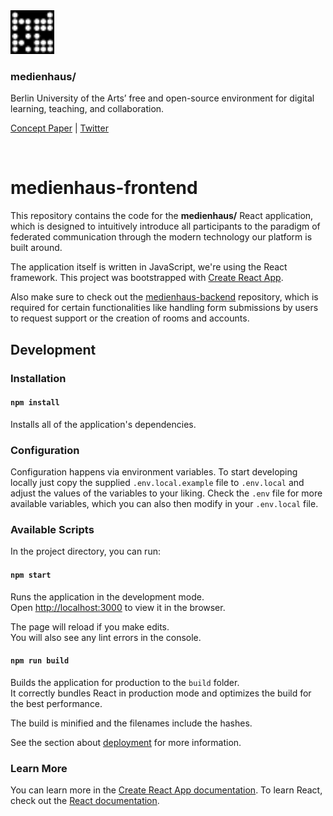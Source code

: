 <img src="public/favicon.svg" width="70" />

### medienhaus/

Berlin University of the Arts’ free and open-source environment for digital learning, teaching, and collaboration.

[Concept Paper](https://medienhaus.dev/) | [Twitter](https://twitter.com/medienhaus_)

<br>

# medienhaus-frontend

This repository contains the code for the **medienhaus/** React application, which is designed to intuitively introduce all participants to the paradigm of federated communication through the modern technology our platform is built around.

The application itself is written in JavaScript, we're using the React framework. This project was bootstrapped with [Create React App](https://github.com/facebook/create-react-app).

Also make sure to check out the [medienhaus-backend](https://github.com/medienhaus/medienhaus-backend) repository, which is required for certain functionalities like handling form submissions by users to request support or the creation of rooms and accounts.


## Development

### Installation

#### `npm install`

Installs all of the application's dependencies.

### Configuration

Configuration happens via environment variables. To start developing locally just copy the supplied `.env.local.example` file to `.env.local` and adjust the values of the variables to your liking. Check the `.env` file for more available variables, which you can also then modify in your `.env.local` file.

### Available Scripts

In the project directory, you can run:

#### `npm start`

Runs the application in the development mode.<br />
Open [http://localhost:3000](http://localhost:3000) to view it in the browser.

The page will reload if you make edits.<br />
You will also see any lint errors in the console.

#### `npm run build`

Builds the application for production to the `build` folder.<br />
It correctly bundles React in production mode and optimizes the build for the best performance.

The build is minified and the filenames include the hashes.

See the section about [deployment](https://facebook.github.io/create-react-app/docs/deployment) for more information.

### Learn More

You can learn more in the [Create React App documentation](https://facebook.github.io/create-react-app/docs/getting-started). To learn React, check out the [React documentation](https://reactjs.org/).
